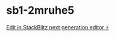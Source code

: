 # sb1-2mruhe5

[Edit in StackBlitz next generation editor ⚡️](https://stackblitz.com/~/github.com/Zanbraha1/sb1-2mruhe5)